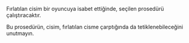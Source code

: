 Fırlatılan cisim bir oyuncuya isabet ettiğinde, seçilen prosedürü çalıştıracaktır.

Bu prosedürün, cisim, fırlatılan cisme çarptığında da tetiklenebileceğini unutmayın.